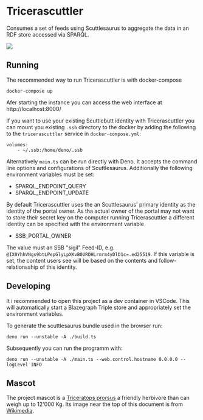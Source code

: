 # Tricerascuttler

Consumes a set of feeds using Scuttlesaurus to aggregate the data in an RDF
store accessed via SPARQL.

![](https://upload.wikimedia.org/wikipedia/commons/thumb/e/ec/LA-Triceratops_mount-2.jpg/1280px-LA-Triceratops_mount-2.jpg)

## Running

The recommended way to run Tricerascuttler is with docker-compose

    docker-compose up

Afer starting the instance you can access the web interface at
http://localhost:8000/

If you want to use your existing Scuttlebutt identity with Tricerascuttler you
can mount you existing `.ssb` directory to the docker by adding the following to
the `tricerascuttler` service in `docker-compose.yml`:

```
volumes:
    - ~/.ssb:/home/deno/.ssb
```

Alternatively `main.ts` can be run directly with Deno. It accepts the command
line options and configurations of Scuttlesaurus. Additionally the following
environment variables must be set:

- SPARQL_ENDPOINT_QUERY
- SPARQL_ENDPOINT_UPDATE

By default Tricerascuttler uses the an Scuttlesaurus' primary identity as the identity of the portal owner. As tha actual owner of the portal may not want to store their secret key on the computer running Tricerascuttler a different identity can be specified with the environment variable

- SSB_PORTAL_OWNER

The value must an SSB "sigil" Feed-ID, e.g. `@IX0YhhVNgs9btLPepGlyLpXKvB0URDHLrmrm4yDlD1c=.ed25519`. If this variable is set, the content users see will be based on the contents and follow-relationsship of this identity.

## Developing

It i recommended to open this project as a dev container in VSCode. This will
automatically start a Blazegraph Triple store and appropriately set the
environment variables.

To generate the scuttlesaurus bundle used in the browser run:

    deno run --unstable -A ./build.ts

Subsequently you can run the programm with:

    deno run --unstable -A ./main.ts --web.control.hostname 0.0.0.0 --logLevel INFO

## Mascot

The project mascot is a
[Triceratops prorsus](https://synospecies.plazi.org/#Triceratops+prorsus) a
friendly herbivore than can weigh up to 12'000 Kg. Its image near the top of
this document is from
[Wikimedia](https://commons.wikimedia.org/wiki/File:LA-Triceratops_mount-1.jpg).
